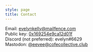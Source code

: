 ```yaml
---
style: page
title: Contact
---
```


Email: [evelynkelly@mailfence.com](mailto:evelynkelly@mailfence.com)  
Public key: [0x169254e9ca12d01f](https://keyserver.ubuntu.com/pks/lookup?op=get&search=0x081e4897f298655adc6daea8169254e9ca12d01f)  
Discord (not preferred): evelyn#6629  
Mastodon: [@eevee@cofecollective.club](https://cofecollective.club/@eevee)
